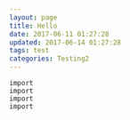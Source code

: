 ```yaml
---
layout: page
title: Hello
date: 2017-06-11 01:27:28
updated: 2017-06-14 01:27:28
tags: test
categories: Testing2
---
```

```
import
import
import
import
```

